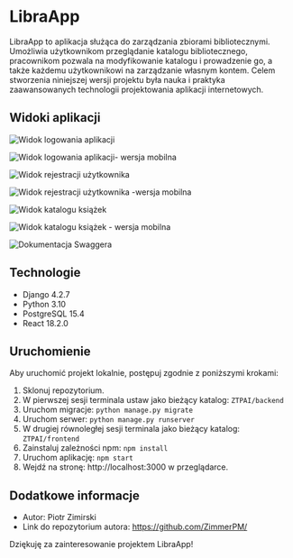 # LibraApp

LibraApp to aplikacja służąca do zarządzania zbiorami bibliotecznymi. Umożliwia użytkownikom przeglądanie katalogu bibliotecznego, pracownikom pozwala na modyfikowanie katalogu i prowadzenie go, a także każdemu użytkownikowi na zarządzanie własnym kontem. Celem stworzenia niniejszej wersji projektu była nauka i praktyka zaawansowanych technologii projektowania aplikacji internetowych.

## Widoki aplikacji

![Widok logowania aplikacji](/readme-pics/login.jpg "Widok logowania aplikacji")

![Widok logowania aplikacji- wersja mobilna](/readme-pics/login-mobile.jpg "Widok logowania aplikacji - wersja mobilna")

![Widok rejestracji użytkownika](/readme-pics/register.jpg "Widok rejestracji użytkownika")

![Widok rejestracji użytkownika -wersja mobilna](/readme-pics/register-mobile.jpg "Widok rejestracji użytkownika - wersja mobilna")

![Widok katalogu książek](/readme-pics/catalog.jpg "Widok katalogu książek")

![Widok katalogu książek - wersja mobilna](/readme-pics/catgalog-mobile.jpg "Widok katalogu książek - wersja mobilna")

![Dokumentacja Swaggera](/readme-pics/swagger.jpg "Dokumentacja Swaggera") 

## Technologie

- Django 4.2.7
- Python 3.10
- PostgreSQL 15.4
- React 18.2.0


## Uruchomienie

Aby uruchomić projekt lokalnie, postępuj zgodnie z poniższymi krokami:

1. Sklonuj repozytorium.
2. W pierwszej sesji terminala ustaw jako bieżący katalog: `ZTPAI/backend`
3. Uruchom migracje:  `python manage.py migrate`
4. Uruchom serwer:  `python manage.py runserver`
5. W drugiej równoległej sesji terminala jako bieżący katalog: `ZTPAI/frontend`
6. Zainstaluj zależności npm: `npm install` 
7. Uruchom aplikację: `npm start`
8. Wejdź na stronę: http://localhost:3000 w przeglądarce.


## Dodatkowe informacje

- Autor: Piotr Zimirski
- Link do repozytorium autora: https://github.com/ZimmerPM/

Dziękuję za zainteresowanie projektem LibraApp!